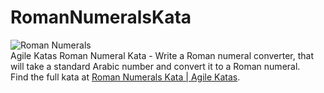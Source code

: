 # RomanNumeralsKata
![Roman Numerals](http://agilekatas.co.uk/static/img/katas/kata_romannumerals.png)  
Agile Katas Roman Numeral Kata - Write a Roman numeral converter, that will take a standard Arabic number and convert it to a Roman numeral.  
Find the full kata at [Roman Numerals Kata | Agile Katas](http://agilekatas.co.uk/katas/RomanNumerals-Kata).